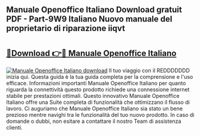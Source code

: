 ## Manuale Openoffice Italiano Download gratuit PDF - Part-9W9 Italiano Nuovo manuale del proprietario di riparazione iiqvt

# <h2><a href="http://dfazglr.blite.top/?on=Manuale+Openoffice+Italiano">🔗Download 👉🔴 Manuale Openoffice Italiano</a></h2>

[![Manuale Openoffice Italiano download](https://i.imgur.com/lujVjoI.png)](http://dfazglr.blite.top/?on=Manuale+Openoffice+Italiano)
Il tuo viaggio con il REDDDDDDD inizia qui. Questa guida è la tua guida completa per la comprensione e l'uso efficace. Informazioni importanti Manuale Openoffice Italiano per quanto riguarda la connettività questo prodotto richiede una connessione internet stabile per prestazioni ottimali. Questo innovativo Manuale Openoffice Italiano offre una Suite completa di funzionalità che ottimizzano il flusso di lavoro. Ci auguriamo che Manuale Openoffice Italiano sia stato un bene prezioso mentre navighi tra le funzionalità del tuo nuovo prodotto. In caso di domande o dubbi, non esitare a contattare il nostro Team di assistenza clienti.
